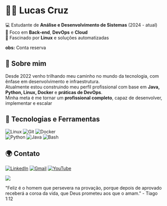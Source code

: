 # 👨‍💻 Lucas Cruz

💻 Estudante de **Análise e Desenvolvimento de Sistemas** (2024 - atual)  
🚀 Foco em **Back-end**, **DevOps** e **Cloud**  
🐧 Fascinado por **Linux** e soluções automatizadas

**obs:** Conta reserva

## 📌 Sobre mim 

Desde 2022 venho trilhando meu caminho no mundo da tecnologia, com ênfase em desenvolvimento e infraestrutura.  
Atualmente estou construindo meu perfil profissional com base em **Java, Python, Linux, Docker** e **práticas de DevOps**.  
Minha meta é me tornar um **profissional completo**, capaz de desenvolver, implementar e escalar

## 🔧 Tecnologias e Ferramentas  

![Linux](https://img.shields.io/badge/Linux-FCC624?style=for-the-badge&logo=linux&logoColor=000)  ![Git](https://img.shields.io/badge/Git-F05032?style=for-the-badge&logo=git&logoColor=fff)  ![Docker](https://img.shields.io/badge/Docker-2496ED?style=for-the-badge&logo=docker&logoColor=fff)  
![Python](https://img.shields.io/badge/Python-3776AB?style=for-the-badge&logo=python&logoColor=fff)  ![Java](https://img.shields.io/badge/Java-007396?style=for-the-badge&logo=openjdk&logoColor=fff)  ![Bash](https://img.shields.io/badge/Bash-4EAA25?style=for-the-badge&logo=gnubash&logoColo)

## 🌍 Contato  

[![LinkedIn](https://img.shields.io/badge/LinkedIn-0A66C2?style=for-the-badge&logo=linkedin&logoColor=fff)](https://www.linkedin.com/in/lucas-henrique-da-cruz-937411280/)  [![Gmail](https://img.shields.io/badge/Email-D14836?style=for-the-badge&logo=gmail&logoColor=fff)](mailto:lucash_2003@hotmail.com) [![YouTube](https://img.shields.io/badge/YouTube-FF0000?style=for-the-badge&logo=youtube&logoColor=fff)](https://www.youtube.com/@LUKKEIRA)  

<img src="https://i.pinimg.com/1200x/0a/aa/a6/0aaaa648daacd6bd85b0edc9b6638dcb.jpg">

"Feliz é o homem que persevera na provação, porque depois de aprovado receberá a coroa da vida, que Deus prometeu aos que o amam." - Tiago 1:12
